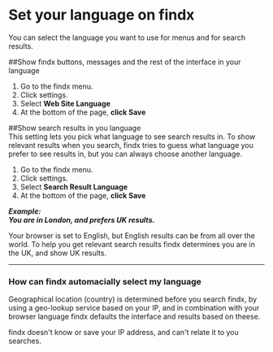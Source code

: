 # Set your language on findx  

You can select the language you want to use for menus and for search results.

##Show findx buttons, messages and the rest of the interface in your language
1) Go to the findx menu.  
2) Click settings.  
3) Select **Web Site Language**   
4) At the bottom of the page, **click Save**


##Show search results in you language  
This setting lets you pick what language to see search results in. To show relevant results when you search, findx tries to guess what language you prefer to see results in, but you can always choose another language.
1) Go to the findx menu.  
2) Click settings.  
3) Select **Search Result Language**   
4) At the bottom of the page, **click Save**



***Example:  
You are in London, and prefers UK results.***  

Your browser is set to English, but English results can be from all over the world. To help you get relevant search results findx determines you are in the UK, and show UK results.  



---

### How can findx automacially select my language  
Geographical location (country) is determined before you search findx, by using a geo-lookup service based on your IP, and in combination with your browser language findx defaults the interface and results based on theese.   

findx doesn't know or save your IP address, and can't relate it to you searches.
